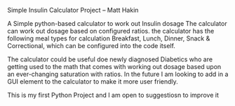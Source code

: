Simple Insulin Calculator Project – Matt Hakin

A Simple python-based calculator to work out Insulin dosage
 The calculator can work out dosage based on configured ratios. the calculator has the following meal types for calculation Breakfast, Lunch, Dinner, Snack & Correctional, which can be configured into the code itself.
 
The calculator could be useful doe newly diagnosed Diabetics who are getting used to the math that comes with working out dosage based upon an ever-changing saturation with ratios. 
In the future I am looking to add in a GUI element to the calculator to make it more user friendly.

This is my first Python Project and I am open to suggestiosn to improve it
